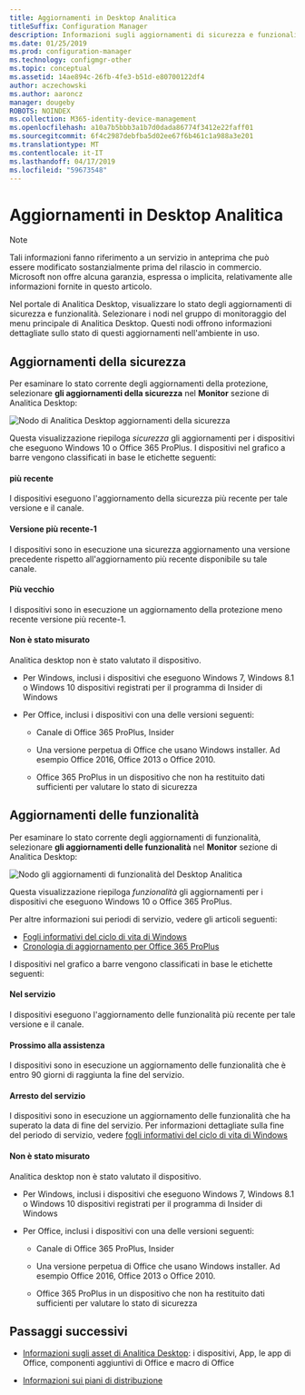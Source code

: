 ```yaml
---
title: Aggiornamenti in Desktop Analitica
titleSuffix: Configuration Manager
description: Informazioni sugli aggiornamenti di sicurezza e funzionalità in Desktop Analitica.
ms.date: 01/25/2019
ms.prod: configuration-manager
ms.technology: configmgr-other
ms.topic: conceptual
ms.assetid: 14ae894c-26fb-4fe3-b51d-e80700122df4
author: aczechowski
ms.author: aaroncz
manager: dougeby
ROBOTS: NOINDEX
ms.collection: M365-identity-device-management
ms.openlocfilehash: a10a7b5bbb3a1b7d0dada86774f3412e22faff01
ms.sourcegitcommit: 6f4c2987debfba5d02ee67f6b461c1a988a3e201
ms.translationtype: MT
ms.contentlocale: it-IT
ms.lasthandoff: 04/17/2019
ms.locfileid: "59673548"
---
```

# <a name="updates-in-desktop-analytics"></a>Aggiornamenti in Desktop Analitica 

> [!Note]  
> Tali informazioni fanno riferimento a un servizio in anteprima che può essere modificato sostanzialmente prima del rilascio in commercio. Microsoft non offre alcuna garanzia, espressa o implicita, relativamente alle informazioni fornite in questo articolo.  

Nel portale di Analitica Desktop, visualizzare lo stato degli aggiornamenti di sicurezza e funzionalità. Selezionare i nodi nel gruppo di monitoraggio del menu principale di Analitica Desktop. Questi nodi offrono informazioni dettagliate sullo stato di questi aggiornamenti nell'ambiente in uso. 



## <a name="security-updates"></a>Aggiornamenti della sicurezza

Per esaminare lo stato corrente degli aggiornamenti della protezione, selezionare **gli aggiornamenti della sicurezza** nel **Monitor** sezione di Analitica Desktop:

![Nodo di Analitica Desktop aggiornamenti della sicurezza](media/security-updates.png)

Questa visualizzazione riepiloga *sicurezza* gli aggiornamenti per i dispositivi che eseguono Windows 10 o Office 365 ProPlus. I dispositivi nel grafico a barre vengono classificati in base le etichette seguenti:

#### <a name="latest"></a>più recente
I dispositivi eseguono l'aggiornamento della sicurezza più recente per tale versione e il canale.

#### <a name="latest-1"></a>Versione più recente-1
I dispositivi sono in esecuzione una sicurezza aggiornamento una versione precedente rispetto all'aggiornamento più recente disponibile su tale canale.

#### <a name="older"></a>Più vecchio
I dispositivi sono in esecuzione un aggiornamento della protezione meno recente versione più recente-1.

#### <a name="not-measured"></a>Non è stato misurato
Analitica desktop non è stato valutato il dispositivo. 

- Per Windows, inclusi i dispositivi che eseguono Windows 7, Windows 8.1 o Windows 10 dispositivi registrati per il programma di Insider di Windows  

- Per Office, inclusi i dispositivi con una delle versioni seguenti:  

    - Canale di Office 365 ProPlus, Insider  

    - Una versione perpetua di Office che usano Windows installer. Ad esempio Office 2016, Office 2013 o Office 2010.  

    - Office 365 ProPlus in un dispositivo che non ha restituito dati sufficienti per valutare lo stato di sicurezza  



## <a name="feature-updates"></a>Aggiornamenti delle funzionalità

Per esaminare lo stato corrente degli aggiornamenti di funzionalità, selezionare **gli aggiornamenti delle funzionalità** nel **Monitor** sezione di Analitica Desktop:

![Nodo gli aggiornamenti di funzionalità del Desktop Analitica](media/feature-updates.png)

Questa visualizzazione riepiloga *funzionalità* gli aggiornamenti per i dispositivi che eseguono Windows 10 o Office 365 ProPlus. 

Per altre informazioni sui periodi di servizio, vedere gli articoli seguenti: 
- [Fogli informativi del ciclo di vita di Windows](https://support.microsoft.com/help/13853/windows-lifecycle-fact-sheet)  
- [Cronologia di aggiornamento per Office 365 ProPlus](https://docs.microsoft.com/officeupdates/update-history-office365-proplus-by-date)  

I dispositivi nel grafico a barre vengono classificati in base le etichette seguenti:

#### <a name="in-service"></a>Nel servizio
I dispositivi eseguono l'aggiornamento delle funzionalità più recente per tale versione e il canale.  

#### <a name="near-end-of-service"></a>Prossimo alla assistenza
I dispositivi sono in esecuzione un aggiornamento delle funzionalità che è entro 90 giorni di raggiunta la fine del servizio.

#### <a name="end-of-service"></a>Arresto del servizio
I dispositivi sono in esecuzione un aggiornamento delle funzionalità che ha superato la data di fine del servizio. Per informazioni dettagliate sulla fine del periodo di servizio, vedere [fogli informativi del ciclo di vita di Windows](https://support.microsoft.com/help/13853/windows-lifecycle-fact-sheet)  <!-- {xlink into relevant section of UDR_monitoring}|-->

#### <a name="not-measured"></a>Non è stato misurato
Analitica desktop non è stato valutato il dispositivo. 

- Per Windows, inclusi i dispositivi che eseguono Windows 7, Windows 8.1 o Windows 10 dispositivi registrati per il programma di Insider di Windows

- Per Office, inclusi i dispositivi con una delle versioni seguenti:  

    - Canale di Office 365 ProPlus, Insider  

    - Una versione perpetua di Office che usano Windows installer. Ad esempio Office 2016, Office 2013 o Office 2010.  

    - Office 365 ProPlus in un dispositivo che non ha restituito dati sufficienti per valutare lo stato di sicurezza  



## <a name="next-steps"></a>Passaggi successivi

- [Informazioni sugli asset di Analitica Desktop](/sccm/desktop-analytics/about-assets): i dispositivi, App, le app di Office, componenti aggiuntivi di Office e macro di Office  

- [Informazioni sui piani di distribuzione](/sccm/desktop-analytics/about-deployment-plans)  


